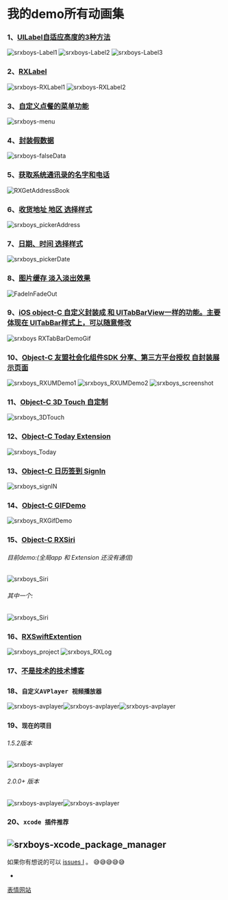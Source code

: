 # 我的demo所有动画集

### 1、[UILabel自适应高度的3种方法](https://github.com/srxboys/RXExtenstion#1uilabel自适应高度的3种方法)
![srxboys-Label1](https://github.com/srxboys/RXExtenstion/blob/master/srxboys/label/srxboys_UILabel1.gif)
![srxboys-Label2](https://github.com/srxboys/RXExtenstion/blob/master/srxboys/label/srxboys_UILabel2.gif)
![srxboys-Label3](https://github.com/srxboys/RXExtenstion/blob/master/srxboys/label/srxboys_UILabel3.gif)

### 2、[RXLabel](https://github.com/srxboys/RXLabel#rxlabel)
![srxboys-RXLabel1](https://github.com/srxboys/RXLabel/blob/master/RXLabel.gif) ![srxboys-RXLabel2](https://github.com/srxboys/RXLabel/blob/master/RXLabel_2.gif)

### 3、[自定义点餐的菜单功能](https://github.com/srxboys/RXExtenstion#3自定义点餐的菜单功能)
![srxboys-menu](https://github.com/srxboys/RXExtenstion/blob/master/srxboys/Menu/srxboys_Menu.gif)


### 4、[封装假数据](https://github.com/srxboys/RXExtenstion#4封装假数据)
![srxboys-falseData](https://github.com/srxboys/RXExtenstion/blob/master/srxboys/falseData/srxboys_falseData.gif)

### 5、[获取系统通讯录的名字和电话](https://github.com/srxboys/RXGetAddressBook#rxgetaddressbook)
![RXGetAddressBook](https://github.com/srxboys/RXGetAddressBook/blob/master/srxboys_RXGetAddressBook.gif) 

### 6、[收货地址 地区 选择样式](https://github.com/srxboys/RXExtenstion#6收货地址-地区-选择样式)
![srxboys_pickerAddress](https://github.com/srxboys/RXExtenstion/blob/master/srxboys/address/address.gif)

### 7、[日期、时间 选择样式](https://github.com/srxboys/RXExtenstion#7日期时间-选择样式)
![srxboys_pickerDate](https://github.com/srxboys/RXExtenstion/blob/master/srxboys/datePicker/datePicker.gif)

### 8、[图片缓存 淡入淡出效果](https://github.com/srxboys/SDWebImage-FadeInFadeOut)  <br>
![[FadeInFadeOut](https://github.com/srxboys/SDWebImage-FadeInFadeOut)](https://github.com/srxboys/SDWebImage-FadeInFadeOut/blob/master/Example/Example/UIImageView+FadeInFadeOut.gif?raw=true)

### 9、[iOS object-C 自定义封装成 和 UITabBarView一样的功能。主要体现在 UITabBar样式上，可以随意修改](https://github.com/srxboys/RXTabBarDemo)
![srxboys RXTabBarDemoGif](https://github.com/srxboys/RXTabBarDemo/blob/master/RXTabBarDemo/Mode/srxboys_RXTabBarDemo.gif)

### 10、[Object-C 友盟社会化组件SDK 分享、第三方平台授权 自封装展示页面](https://github.com/srxboys/RXUMDemo)
![srxboys_RXUMDemo1](https://github.com/srxboys/RXUMDemo/blob/master/RXUMDemo1/srxboys_UMShare.gif)
![srxboys_RXUMDemo2](https://github.com/srxboys/RXUMDemo/blob/master/RXUMDemo2/srxboys_UMDemo2.gif)
![srxboys_screenshot](https://github.com/srxboys/RXUMDemo/blob/master/RXUMDemo1/srxboys_screenshot.gif)

### 11、[Object-C  3D Touch 自定制](https://github.com/srxboys/RXExtenstion#83d-touch-自定制)
![srxboys_3DTouch](https://github.com/srxboys/RXExtenstion/blob/master/srxboys/3DTouch/srxboys_3DTouch.gif)

### 12、[Object-C  Today Extension](https://github.com/srxboys/RXTodayDemo)
![srxboys_Today](https://github.com/srxboys/RXTodayDemo/blob/master/srxboys/srxboys_today.gif)

### 13、[Object-C  日历签到 SignIn](https://github.com/srxboys/RXSignIN)
![srxboys_signIN](https://github.com/srxboys/RXSignIN/blob/master/srxboys/signIN.gif)

### 14、[Object-C  GIFDemo](https://github.com/srxboys/GIFDemo)
![srxboys_RXGifDemo](https://github.com/srxboys/GIFDemo/blob/master/gifDemo.gif) 

### 15、[Object-C  RXSiri](https://github.com/iOSBrothers/RXSiri)
###### 目前demo:(全局app 和 Extension 还没有通信)
![srxboys_Siri](https://github.com/iOSBrothers/RXSiri/blob/master/srxboys/RXSiri.png)
###### 其中一个:
![srxboys_Siri](https://github.com/iOSBrothers/RXSiri/blob/master/srxboys/sendMessage.png)

### 16、[RXSwiftExtention](https://github.com/srxboys/RXSwiftExtention)
![srxboys_project](https://github.com/srxboys/RXSwiftExtention/blob/master/githubSource/app_srxboys.gif)
![srxboys_RXLog](https://github.com/srxboys/RXSwiftExtention/blob/master/githubSource/RXLog.png)

### 17、[不是技术的技术博客](https://weibo.com/srxboys)

### 18、`自定义AVPlayer 视频播放器`
![srxboys-avplayer](https://github.com/srxboys/RXImages/blob/master/GHS/srxboys_AVPlayer.gif)![srxboys-avplayer](https://github.com/srxboys/RXImages/blob/master/GHS/srxboys_AVPlayer2.gif)![srxboys-avplayer](https://github.com/srxboys/RXImages/blob/master/GHS/srxboys_AVPlayer3.gif)

### 19、`现在的项目`
###### 1.5.2版本
![srxboys-avplayer](https://github.com/srxboys/RXImages/blob/master/GHS/srxboys_GHS1.5.2.gif)
###### 2.0.0+ 版本
![srxboys-avplayer](https://github.com/srxboys/RXImages/blob/master/GHS/srxboys.gif)![srxboys-avplayer](https://github.com/srxboys/RXImages/blob/master/GHS/srxboys_TableView_navigation.gif)

### 20、`xcode 插件推荐`
![srxboys-xcode_package_manager](https://github.com/srxboys/RXImages/blob/master/GHS/xcode_package_manager.png)
-

如果你有想说的可以 [issues I](https://github.com/srxboys/RXExtenstion/issues) 。
:sweat_smile::sweat_smile::sweat_smile::sweat_smile::sweat_smile:

-
[表情网站](http://www.emoji-cheat-sheet.com/)
